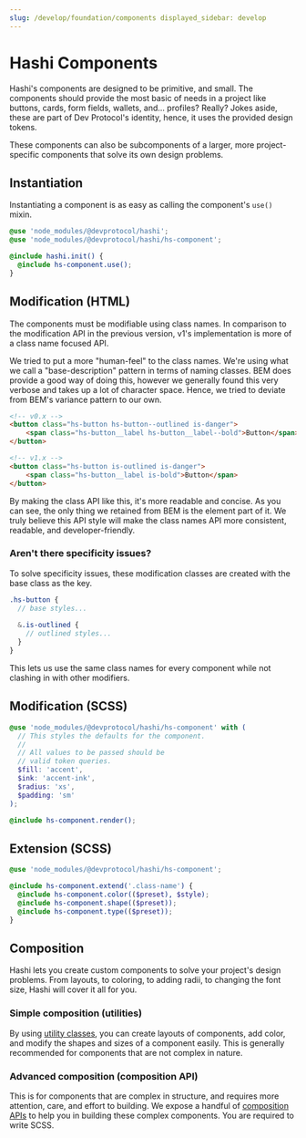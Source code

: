 ```yaml
---
slug: /develop/foundation/components displayed_sidebar: develop
---
```

# Hashi Components
Hashi's components are designed to be primitive, and small. The components should provide the most basic of needs in a
project like buttons, cards, form fields, wallets, and... profiles? Really? Jokes aside, these are part of Dev
Protocol's identity, hence, it uses the provided design tokens.

These components can also be subcomponents of a larger, more project-specific components that solve its own design
problems.

## Instantiation
Instantiating a component is as easy as calling the component's `use()` mixin.

```scss
@use 'node_modules/@devprotocol/hashi';
@use 'node_modules/@devprotocol/hashi/hs-component';

@include hashi.init() {
  @include hs-component.use();
}
```

## Modification (HTML)
The components must be modifiable using class names. In comparison to the modification API in the previous version, v1's
implementation is more of a class name focused API.

We tried to put a more "human-feel" to the class names. We're using what we call a "base-description" pattern in terms
of naming classes. BEM does provide a good way of doing this, however we generally found this very verbose and takes up
a lot of character space. Hence, we tried to deviate from BEM's variance pattern to our own.

```html
<!-- v0.x -->
<button class="hs-button hs-button--outlined is-danger">
    <span class="hs-button__label hs-button__label--bold">Button</span>
</button>

<!-- v1.x -->
<button class="hs-button is-outlined is-danger">
    <span class="hs-button__label is-bold">Button</span>
</button>
```

By making the class API like this, it's more readable and concise. As you can see, the only thing we retained from BEM
is the element part of it. We truly believe this API style will make the class names API more consistent, readable, and
developer-friendly.

### Aren't there specificity issues?
To solve specificity issues, these modification classes are created with the base class as the key.

```scss
.hs-button {
  // base styles...
  
  &.is-outlined {
    // outlined styles...
  }
}
```

This lets us use the same class names for every component while not clashing in with other modifiers.

## Modification (SCSS)

```scss
@use 'node_modules/@devprotocol/hashi/hs-component' with (
  // This styles the defaults for the component.
  //
  // All values to be passed should be 
  // valid token queries.
  $fill: 'accent', 
  $ink: 'accent-ink',
  $radius: 'xs',
  $padding: 'sm'
);

@include hs-component.render();
```

## Extension (SCSS)

```scss
@use 'node_modules/@devprotocol/hashi/hs-component';

@include hs-component.extend('.class-name') {
  @include hs-component.color(($preset), $style);
  @include hs-component.shape(($preset));
  @include hs-component.type(($preset));
}
```

## Composition
Hashi lets you create custom components to solve your project's design problems. From layouts, to coloring, to adding
radii, to changing the font size, Hashi will cover it all for you.

### Simple composition (utilities)
By using [utility classes](utilities/index.md), you can create layouts of components, add color, and modify the shapes
and sizes of a component easily. This is generally recommended for components that are not complex in nature.

### Advanced composition (composition API)
This is for components that are complex in structure, and requires more attention, care, and effort to building. We
expose a handful of [composition APIs](../api/composition/index.md) to help you in building these complex components.
You are required to write SCSS. 